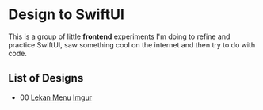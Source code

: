 # Design to SwiftUI
This is a group of little **frontend** experiments I'm doing to refine and practice SwiftUI, saw something cool on the internet and then try to do with code. 

## List of Designs

- 00 [Lekan Menu](https://twitter.com/lalaekan/status/1285923482195419136) 
[Imgur](https://i.imgur.com/wbX9tFG.mp4)
